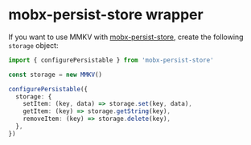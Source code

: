 # mobx-persist-store wrapper

If you want to use MMKV with [mobx-persist-store](https://github.com/quarrant/mobx-persist-store), create the following `storage` object:

```ts
import { configurePersistable } from 'mobx-persist-store'

const storage = new MMKV()

configurePersistable({
  storage: {
    setItem: (key, data) => storage.set(key, data),
    getItem: (key) => storage.getString(key),
    removeItem: (key) => storage.delete(key),
  },
})
```
